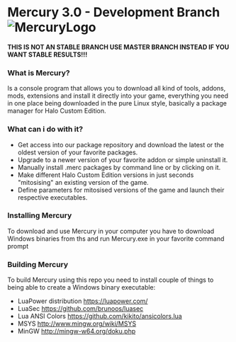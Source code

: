 
# Mercury 3.0 - Development Branch ![MercuryLogo](https://i.imgur.com/4BoDBJ9.png)

**THIS IS NOT AN STABLE BRANCH USE MASTER BRANCH INSTEAD IF YOU WANT STABLE RESULTS!!!**

### What is Mercury?
Is a console program that allows you to download all kind of tools, addons, mods, extensions and install it directly into your game, everything you need in one place being downloaded in the pure Linux style, basically a package manager for Halo Custom Edition.

### What can i do with it?
 - Get access into our package repository and download the latest or the oldest version of your favorite packages.
 - Upgrade to a newer version of your favorite addon or simple uninstall it.
 - Manually install .merc packages by command line or by clicking on it.
 - Make different Halo Custom Edition versions in just seconds "mitosising" an existing version of the game.
 - Define parameters for mitosised versions of the game and launch their respective executables.

### Installing Mercury
To download and use Mercury in your computer you have to download Windows binaries from ths and run Mercury.exe in your favorite command prompt

### Building Mercury
To build Mercury using this repo you need to install couple of things to being able to create a Windows binary executable:
 
- LuaPower distribution https://luapower.com/
- LuaSec https://github.com/brunoos/luasec
- Lua ANSI Colors https://github.com/kikito/ansicolors.lua
- MSYS http://www.mingw.org/wiki/MSYS
- MinGW http://mingw-w64.org/doku.php
